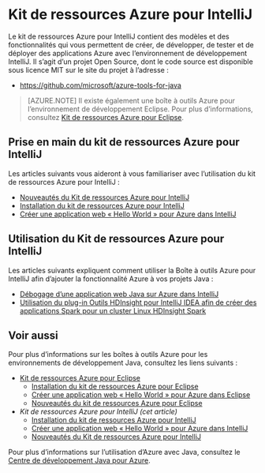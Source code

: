 <properties
	pageTitle="Kit de ressources Azure pour IntelliJ | Microsoft Azure"
	description="En savoir plus sur le kit de ressources Azure pour IntelliJ."
	services=""
	documentationCenter="java"
	authors="rmcmurray"
	manager="wpickett"
	editor=""/>

<tags
	ms.service="multiple"
	ms.workload="na"
	ms.tgt_pltfrm="multiple"
	ms.devlang="Java"
	ms.topic="article"
	ms.date="09/20/2016" 
	ms.author="robmcm;asirveda"/>

# Kit de ressources Azure pour IntelliJ

Le kit de ressources Azure pour IntelliJ contient des modèles et des fonctionnalités qui vous permettent de créer, de développer, de tester et de déployer des applications Azure avec l’environnement de développement IntelliJ. Il s’agit d’un projet Open Source, dont le code source est disponible sous licence MIT sur le site du projet à l’adresse :

* <https://github.com/microsoft/azure-tools-for-java>

> [AZURE.NOTE] Il existe également une boîte à outils Azure pour l’environnement de développement Eclipse. Pour plus d’informations, consultez [Kit de ressources Azure pour Eclipse].

## Prise en main du kit de ressources Azure pour IntelliJ

Les articles suivants vous aideront à vous familiariser avec l’utilisation du kit de ressources Azure pour IntelliJ :

* [Nouveautés du Kit de ressources Azure pour IntelliJ]
* [Installation du kit de ressources Azure pour IntelliJ]
* [Créer une application web « Hello World » pour Azure dans IntelliJ]

## Utilisation du Kit de ressources Azure pour IntelliJ

Les articles suivants expliquent comment utiliser la Boîte à outils Azure pour IntelliJ afin d’ajouter la fonctionnalité Azure à vos projets Java :

* [Débogage d’une application web Java sur Azure dans IntelliJ]
* [Utilisation du plug-in Outils HDInsight pour IntelliJ IDEA afin de créer des applications Spark pour un cluster Linux HDInsight Spark][HDInsight Tools Plugin for IntelliJ]

## Voir aussi

Pour plus d’informations sur les boîtes à outils Azure pour les environnements de développement Java, consultez les liens suivants :

- [Kit de ressources Azure pour Eclipse]
  - [Installation du kit de ressources Azure pour Eclipse]
  - [Créer une application web « Hello World » pour Azure dans Eclipse]
  - [Nouveautés du kit de ressources Azure pour Eclipse]
- *Kit de ressources Azure pour IntelliJ (cet article)*
  - [Installation du kit de ressources Azure pour IntelliJ]
  - [Créer une application web « Hello World » pour Azure dans IntelliJ]
  - [Nouveautés du Kit de ressources Azure pour IntelliJ]

Pour plus d’informations sur l’utilisation d’Azure avec Java, consultez le [Centre de développement Java pour Azure].

<!-- URL List -->

[Kit de ressources Azure pour Eclipse]: ./azure-toolkit-for-eclipse.md
[Azure Toolkit for IntelliJ]: ./azure-toolkit-for-intellij.md
[Créer une application web « Hello World » pour Azure dans Eclipse]: ./app-service-web/app-service-web-eclipse-create-hello-world-web-app.md
[Créer une application web « Hello World » pour Azure dans IntelliJ]: ./app-service-web/app-service-web-intellij-create-hello-world-web-app.md
[Installation du kit de ressources Azure pour Eclipse]: ./azure-toolkit-for-eclipse-installation.md
[Installation du kit de ressources Azure pour IntelliJ]: ./azure-toolkit-for-intellij-installation.md
[Nouveautés du kit de ressources Azure pour Eclipse]: ./azure-toolkit-for-eclipse-whats-new.md
[Nouveautés du Kit de ressources Azure pour IntelliJ]: ./azure-toolkit-for-intellij-whats-new.md

[Centre de développement Java pour Azure]: https://azure.microsoft.com/develop/java/

[Débogage d’une application web Java sur Azure dans IntelliJ]: ./app-service-web/app-service-web-debug-java-web-app-in-intellij.md
[HDInsight Tools Plugin for IntelliJ]: ./hdinsight/hdinsight-apache-spark-intellij-tool-plugin.md

<!---HONumber=AcomDC_0921_2016-->